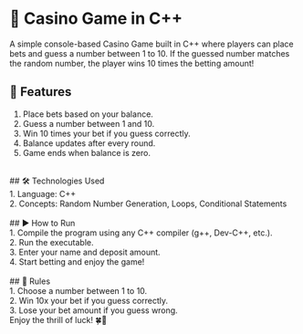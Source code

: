 # 🎰 Casino Game in C++ <br>
A simple console-based Casino Game built in C++ where players can place bets and guess a number between 1 to 10. If the guessed number matches the random number, the player wins 10 times the betting amount!
<br>
## 🚀 Features <br>
1. Place bets based on your balance. <br>
2. Guess a number between 1 and 10. <br>
3. Win 10 times your bet if you guess correctly. <br>
4. Balance updates after every round. <br>
5. Game ends when balance is zero. <br>
<br>
## 🛠️ Technologies Used <br>
1. Language: C++ <br>
2. Concepts: Random Number Generation, Loops, Conditional Statements <br>
<br>
## ▶️ How to Run <br>
1. Compile the program using any C++ compiler (g++, Dev-C++, etc.). <br>
2. Run the executable. <br>
3. Enter your name and deposit amount. <br>
4. Start betting and enjoy the game! <br>
<br>
## 📜 Rules <br>
1. Choose a number between 1 to 10. <br>
2. Win 10x your bet if you guess correctly. <br>
3. Lose your bet amount if you guess wrong. <br>
Enjoy the thrill of luck! 🍀🎲 
